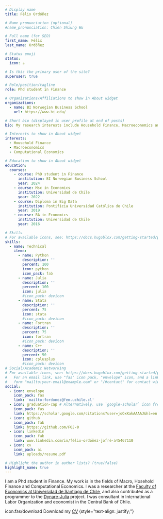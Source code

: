 ```yaml
---
# Display name
title: Félix Ordóñez

# Name pronunciation (optional)
#name_pronunciation: Chien Shiung Wu

# Full name (for SEO)
first_name: Félix
last_name: Ordóñez

# Status emoji
status:
  icon: ☕️

# Is this the primary user of the site?
superuser: true

# Role/position/tagline
role: Phd student in Finance

# Organizations/Affiliations to show in About widget
organizations:
  - name: BI Norwegian Business School
    url: https://www.bi.edu/

# Short bio (displayed in user profile at end of posts)
bio: My research interests include Household Finance, Macroeconomics and Computing Economics.

# Interests to show in About widget
interests:
  - Household Finance
  - Macroeconomics
  - Computational Economics

# Education to show in About widget
education:
  courses:
    - course: PhD student in Finance
      institution: BI Norwegian Business School
      year: 2024
    - course: Msc in Economics
      institution: Universidad de Chile
      year: 2022
    - course: Diploma in Big Data
      institution: Pontificia Universidad Católica de Chile
      year: 2019      
    - course: BA in Economics
      institution: Universidad de Chile
      year: 2016

# Skills
# For available icons, see: https://docs.hugoblox.com/getting-started/page-builder/#icons
skills:
  - name: Technical
    items:
      - name: Python
        description: ''
        percent: 100
        icon: python
        icon_pack: fab
      - name: Julia
        description: ''
        percent: 100
        icon: julia
        #icon_pack: devicon
      - name: Stata
        description: ''
        percent: 75
        icon: stata
        #icon_pack: devicon
      - name: Fortran
        description: ''
        percent: 75
        icon: fortran
        #icon_pack: devicon
      - name: C++
        description: ''
        percent: 50
        icon: cplusplus
        #icon_pack: devicon
# Social/Academic Networking
# For available icons, see: https://docs.hugoblox.com/getting-started/page-builder/#icons
#   For an email link, use "fas" icon pack, "envelope" icon, and a link in the
#   form "mailto:your-email@example.com" or "/#contact" for contact widget.
social:
  - icon: envelope
    icon_pack: fas
    link: 'mailto:fordonez@fen.uchile.cl'
  - icon: graduation-cap # Alternatively, use `google-scholar` icon from `ai` icon pack
    icon_pack: fas
    link: https://scholar.google.com/citations?user=joOxKakAAAAJ&hl=en
  - icon: github
    icon_pack: fab
    link: https://github.com/FOJ-0
  - icon: linkedin
    icon_pack: fab
    link: www.linkedin.com/in/félix-ordóñez-jofré-a45467110
  - icon: cv
    icon_pack: ai
    link: uploads/resume.pdf

# Highlight the author in author lists? (true/false)
highlight_name: true
---
```


I am a Phd student in Finance. My work is in the fields of Macro, Hosehold Finance and Computational Economics. I was a researcher at the [Faculty of Economics at Universidad de Santiago de Chile](https://fae.usach.cl/fae/), and also contributed as a programmer to the [Dynare-Julia](https://github.com/DynareJulia/Dynare.jl) project. I was consultant in International Labor Organization and economist in the Central Bank of Chile. 

icon:fas/download Download my [CV](uploads/resume.pdf)
{style="text-align: justify;"}
